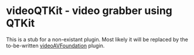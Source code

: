 videoQTKit - video grabber using QTKit
===

This is a stub for a non-existant plugin.
Most likely it will be replaced by the to-be-written
[videoAVFoundation](videoAVFoundation) plugin.
